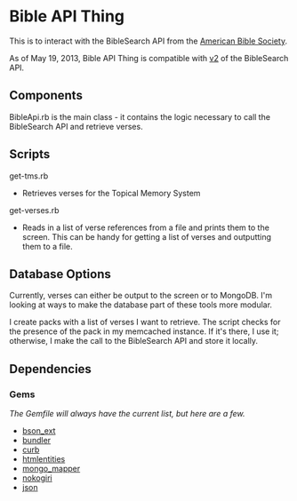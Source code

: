 # Bible API Thing #

This is to interact with the BibleSearch API from the [American Bible Society](http://bibles.org/pages/api/).

As of May 19, 2013, Bible API Thing is compatible with [v2](http://bibles.org/pages/api/documentation/v2-migration) of the BibleSearch API.


## Components ##
BibleApi.rb is the main class - it contains the logic necessary to call the BibleSearch API and retrieve verses.

## Scripts ##
get-tms.rb
- Retrieves verses for the Topical Memory System

get-verses.rb
- Reads in a list of verse references from a file and prints them to the screen.  This can be handy for getting a list of verses and outputting them to a file.

## Database Options ##
Currently, verses can either be output to the screen or to MongoDB.  I'm looking at ways to make the database part of these tools more modular.


I create packs with a list of verses I want to retrieve.  The script checks for the presence of the pack in my memcached instance.  If it's there, I use it; otherwise, I make the call to the BibleSearch API and store it locally.

## Dependencies ##
### Gems ###

_The Gemfile will always have the current list, but here are a few._

* [bson_ext](http://rubygems.org/gems/bson_ext)
* [bundler](http://rubygems.org/gems/bundler)
* [curb](http://rubygems.org/gems/curb)
* [htmlentities](http://rubygems.org/gems/htmlentities)
* [mongo_mapper](http://rubygems.org/gems/mongo_mapper)
* [nokogiri](http://rubygems.org/gems/nokogiri)
* [json](http://rubygems.org/gems/json)
